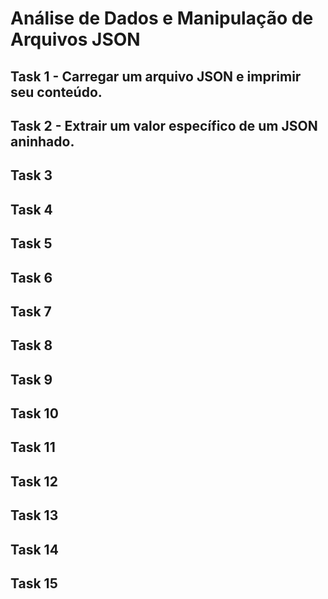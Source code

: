 #  Análise de Dados e Manipulação de Arquivos JSON

## Task 1 - Carregar um arquivo JSON e imprimir seu conteúdo.
## Task 2 - Extrair um valor específico de um JSON aninhado.
## Task 3
## Task 4
## Task 5
## Task 6
## Task 7
## Task 8
## Task 9
## Task 10
## Task 11
## Task 12
## Task 13
## Task 14
## Task 15
